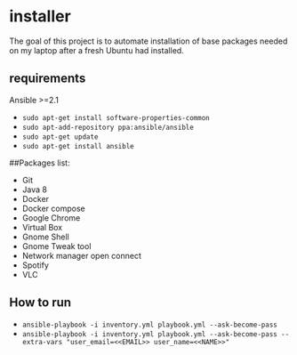 # installer
The goal of this project is to automate installation of base packages needed on my laptop after a fresh Ubuntu had installed.

## requirements
Ansible >=2.1
- `sudo apt-get install software-properties-common`
- `sudo apt-add-repository ppa:ansible/ansible`
- `sudo apt-get update`
- `sudo apt-get install ansible`

##Packages list:
- Git
- Java 8
- Docker
- Docker compose
- Google Chrome
- Virtual Box
- Gnome Shell
- Gnome Tweak tool
- Network manager open connect
- Spotify
- VLC

## How to run
- `ansible-playbook -i inventory.yml playbook.yml --ask-become-pass`
- `ansible-playbook -i inventory.yml playbook.yml --ask-become-pass --extra-vars "user_email=<<EMAIL>> user_name=<<NAME>>"`
